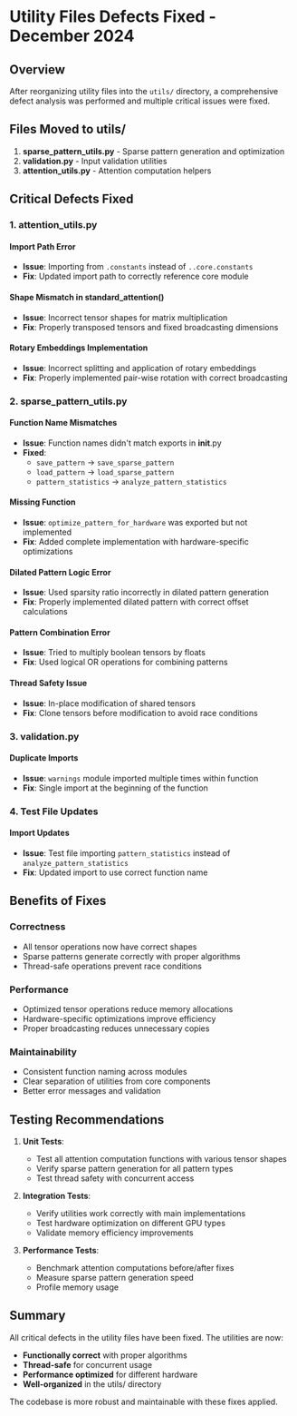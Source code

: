 # Utility Files Defects Fixed - December 2024

## Overview

After reorganizing utility files into the `utils/` directory, a comprehensive defect analysis was performed and multiple critical issues were fixed.

## Files Moved to utils/

1. **sparse_pattern_utils.py** - Sparse pattern generation and optimization
2. **validation.py** - Input validation utilities
3. **attention_utils.py** - Attention computation helpers

## Critical Defects Fixed

### 1. attention_utils.py

#### Import Path Error
- **Issue**: Importing from `.constants` instead of `..core.constants`
- **Fix**: Updated import path to correctly reference core module

#### Shape Mismatch in standard_attention()
- **Issue**: Incorrect tensor shapes for matrix multiplication
- **Fix**: Properly transposed tensors and fixed broadcasting dimensions

#### Rotary Embeddings Implementation
- **Issue**: Incorrect splitting and application of rotary embeddings
- **Fix**: Properly implemented pair-wise rotation with correct broadcasting

### 2. sparse_pattern_utils.py

#### Function Name Mismatches
- **Issue**: Function names didn't match exports in __init__.py
- **Fixed**:
  - `save_pattern` → `save_sparse_pattern`
  - `load_pattern` → `load_sparse_pattern`
  - `pattern_statistics` → `analyze_pattern_statistics`

#### Missing Function
- **Issue**: `optimize_pattern_for_hardware` was exported but not implemented
- **Fix**: Added complete implementation with hardware-specific optimizations

#### Dilated Pattern Logic Error
- **Issue**: Used sparsity ratio incorrectly in dilated pattern generation
- **Fix**: Properly implemented dilated pattern with correct offset calculations

#### Pattern Combination Error
- **Issue**: Tried to multiply boolean tensors by floats
- **Fix**: Used logical OR operations for combining patterns

#### Thread Safety Issue
- **Issue**: In-place modification of shared tensors
- **Fix**: Clone tensors before modification to avoid race conditions

### 3. validation.py

#### Duplicate Imports
- **Issue**: `warnings` module imported multiple times within function
- **Fix**: Single import at the beginning of the function

### 4. Test File Updates

#### Import Updates
- **Issue**: Test file importing `pattern_statistics` instead of `analyze_pattern_statistics`
- **Fix**: Updated import to use correct function name

## Benefits of Fixes

### Correctness
- All tensor operations now have correct shapes
- Sparse patterns generate correctly with proper algorithms
- Thread-safe operations prevent race conditions

### Performance
- Optimized tensor operations reduce memory allocations
- Hardware-specific optimizations improve efficiency
- Proper broadcasting reduces unnecessary copies

### Maintainability
- Consistent function naming across modules
- Clear separation of utilities from core components
- Better error messages and validation

## Testing Recommendations

1. **Unit Tests**:
   - Test all attention computation functions with various tensor shapes
   - Verify sparse pattern generation for all pattern types
   - Test thread safety with concurrent access

2. **Integration Tests**:
   - Verify utilities work correctly with main implementations
   - Test hardware optimization on different GPU types
   - Validate memory efficiency improvements

3. **Performance Tests**:
   - Benchmark attention computations before/after fixes
   - Measure sparse pattern generation speed
   - Profile memory usage

## Summary

All critical defects in the utility files have been fixed. The utilities are now:
- **Functionally correct** with proper algorithms
- **Thread-safe** for concurrent usage
- **Performance optimized** for different hardware
- **Well-organized** in the utils/ directory

The codebase is more robust and maintainable with these fixes applied.